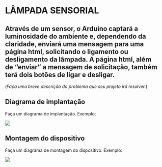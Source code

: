 # LÂMPADA SENSORIAL

## Através de um sensor, o Arduino captará a luminosidade do ambiente e, dependendo da claridade, enviará uma mensagem para uma página html, solicitando o ligamento ou desligamento da lâmpada. A página html, além de “enviar” a mensagem de solicitação, também terá dois botões de ligar e desligar.


(*Faça uma breve descrição do problema que seu projeto irá resolver.*)

## Diagrama de implantação

Faça um diagrama de implantação. Exemplo:

![](implantacao.png)


## Montagem do dispositivo

Faça um diagrama de montagem do dispositivo. Exemplo:

![](montagem.png)
